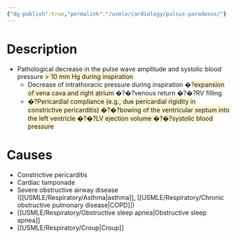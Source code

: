 ```yaml
---
{"dg-publish":true,"permalink":"/usmle/cardiology/pulsus-paradoxus/"}
---
```


# Description
- Pathological decrease in the pulse wave amplitude and systolic blood pressure <span style="background:rgba(240, 200, 0, 0.2)">> 10 mm Hg during inspiration</span> 
	- Decrease of intrathoracic pressure during inspiration �?<span style="background:rgba(240, 200, 0, 0.2)">expansion of vena cava and right atrium</span> �?�?venous return �?�?RV filling
	- <span style="background:rgba(240, 200, 0, 0.2)">�?Pericardial compliance (e.g., due pericardial rigidity in constrictive pericarditis) �?�?bowing of the ventricular septum into the left ventricle �?�?LV ejection volume �?�?systolic blood pressure</span>
# Causes
- Constrictive pericarditis
- Cardiac tamponade
- Severe obstructive airway disease ([[USMLE/Respiratory/Asthma\|asthma]], [[USMLE/Respiratory/Chronic obstructive pulmonary disease\|COPD]])
- [[USMLE/Respiratory/Obstructive sleep apnea\|Obstructive sleep apnea]]
- [[USMLE/Respiratory/Croup\|Croup]]

